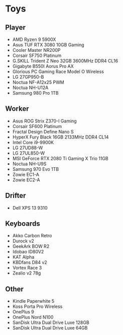 # Toys

## Player

- AMD Ryzen 9 5900X
- Asus TUF RTX 3080 10GB Gaming
- Cooler Master NR200P
- Corsair SF750 Platinum
- G.SKILL Trident Z Neo 32GB 3600MHz DDR4 CL16
- Gigabyte B550I Aorus Pro AX
- Glorious PC Gaming Race Model O Wireless
- LG 27GP950-B
- Noctua NF-A12x25 PWM
- Noctua NH-U12A
- Samsung 980 Pro 1TB

## Worker

- Asus ROG Strix Z370-I Gaming
- Corsair SF600 Platinum
- Fractal Design Define Nano S
- HyperX Fury Black 16GB 2133MHz DDR4 CL14
- Intel Core i9-9900K
- LG 27UD88-W
- LG 27UL850-W
- MSI GeForce RTX 2080 Ti Gaming X Trio 11GB
- Noctua NH-U9S
- Samsung 970 Evo 1TB
- Zowie EC1-A
- Zowie EC2-A

## Drifter

- Dell XPS 13 9310

## Keyboards

- Akko Carbon Retro
- Durock v2
- GeekArk BOW R2
- Idobao ID80V2
- KAT Alpha
- KBDfans D84 v2
- Vortex Race 3
- Zealio v2 78g

## Other

- Kindle Paperwhite 5
- Koss Porta Pro Wireless
- OnePlus 9
- OnePlus Nord N100
- SanDisk Ultra Dual Drive Luxe 128GB
- SanDisk Ultra Dual Drive Luxe 64GB

